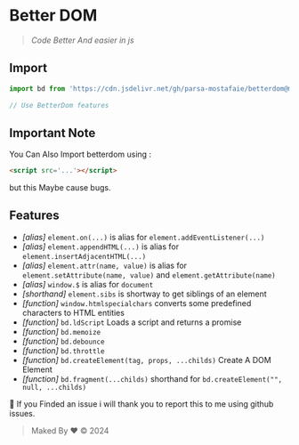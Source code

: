 # Better DOM
  > *Code Better And easier in js*
  ## Import
  ```js
  import bd from 'https://cdn.jsdelivr.net/gh/parsa-mostafaie/betterdom@master/betterdom.js';
      
  // Use BetterDom features
  ```
  ## Important Note
  You Can Also Import betterdom using :
  ```html
  <script src='...'></script>
  ```
  but this Maybe cause bugs.

  ## Features
  + *\[alias\]* `element.on(...)` is alias for `element.addEventListener(...)`
  + *\[alias\]* `element.appendHTML(...)` is alias for `element.insertAdjacentHTML(...)`
  + *\[alias\]* `element.attr(name, value)` is alias for `element.setAttribute(name, value)` and `element.getAttribute(name)`
  + *\[alias\]* `window.$` is alias for `document`
  + *\[shorthand\]* `element.sibs` is shortway to get siblings of an element
  + *\[function\]* `window.htmlspecialchars` converts some predefined characters to HTML entities
  + *\[function\]* `bd.ldScript` Loads a script and returns a promise
  + *\[function\]* `bd.memoize`
  + *\[function\]* `bd.debounce`
  + *\[function\]* `bd.throttle`
  + *\[function\]* `bd.createElement(tag, props, ...childs)` Create A DOM Element
  + *\[function\]* `bd.fragment(...childs)` shorthand for `bd.createElement("", null, ...childs)`

🙏 If you Finded an issue i will thank you to report this to me using github issues.

> Maked By ❤ &copy; 2024
